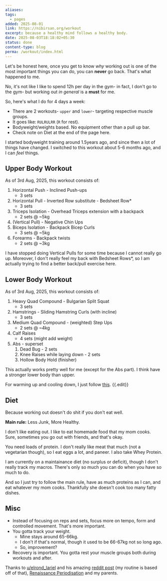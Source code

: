 ```yaml
---
aliases: 
tags:
  - pages
added: 2025-08-01
link: https://nibirsan.org/workout
excerpt: because a healthy mind follows a healthy body.
date: 2025-08-03T18:18:02+05:30
status: done
content-type: blog
perma: /workout/index.html
---
```

Let's be honest here, once you get to know *why* working out is one of the most important things you can do, you can **never** go back. That's what happened to me. 

No, it's not like I like to spend 12h per day in the gym- in fact, I don't go to the gym- but working out *in general* is a **must** for me.

So, here's what I do for 4 days a week:

- There are 2 workouts- `upper` and `lower`- targeting respective muscle groups.
- It goes like: `RULRULRR` (`R` for rest).
- Bodyweight/weights based. No equipment other than a pull up bar.
- Check note on Diet at the end of the page here.

I started bodyweight training around 1.5years ago, and since then a lot of things have changed. I switched to this workout about 5-6 months ago, and I can *feel* things.

## Upper Body Workout

As of 3rd Aug, 2025, this workout consists of:

1. Horizontal Push - Inclined Push-ups
	- 3 sets 
2. Horizontal Pull - Inverted Row substitute - Bedsheet Row*
	- 3 sets 
3. Triceps Isolation - Overhead Triceps extension with a backpack
	- 2 sets @ ~5kg
4. (Vertical Pull) - Negative Chin Ups
5. Biceps Isolation - Backpack Bicep Curls
	- 3 sets @ ~5kg
6. Forearms - Backpack twists
	- 2 sets @ ~3kg

I have stopped doing Vertical Pulls for some time because I cannot really go up. Moreover, I don't really feel my back with Bedsheet Rows*, so I am actually trying to find a better back/pull exercise here.

## Lower Body Workout

As of 3rd Aug, 2025, this workout consists of:

1. Heavy Quad Compound - Bulgarian Split Squat
	- 3 sets
2. Hamstrings - Sliding Hamstring Curls (with incline)
	- 3 sets
3. Medium Quad Compound - (weighted) Step Ups
	- 2 sets @ ~4kg
4. Calf Raises
	- 4 sets (might add weight)
5. Abs - superset
	1. Dead Bug - 2 sets
	2. Knee Raises while laying down - 2 sets
	3. Hollow Body Hold (finisher)

This actually works pretty well for me (except for the Abs part). 
I think have a stronger lower body than upper.

For warming up and cooling down, I just follow [this](https://archive.is/k6LFK). {{.edit}}

## Diet

Because working out doesn't do shit if you don't eat well.

**Main rule:** Less Junk, More Healthy.

I don't like eating out. I like to eat homemade food that my mom cooks. Sure, sometimes you go out with friends, and that's okay.

You need loads of protein. I don't really like meat that much (not a vegetarian though), so I eat eggs a lot, and paneer. I also take Whey Protein.

I am currently on a maintainance diet (no surplus or deficit), though I don't really track my macros. There's only so much you can do when you have so much to do. 

And so I just try to follow the main rule, have as much proteins as I can, and eat whatever my mom cooks. Thankfully she doesn't cook too many fatty dishes.

## Misc

- Instead of focusing on reps and sets, focus more on tempo, form and controlled movement. That's more important.
- You gotta track your weight. 
	- Mine stays around 65-66kg. 
	- I don't if that's normal, though it used to be 66-67kg not so long ago. 
	- So, improvement?
- Recovery is important. You gotta rest your muscle groups both during workouts and after.


Thanks to [u/elrond_lariel](https://old.reddit.com/user/elrond_lariel) and his amazing [reddit post](https://web.archive.org/web/20250803124159/https://old.reddit.com/r/naturalbodybuilding/comments/fivvhv/the_quarantine_workout_template/) (my routine is based off of that), [Renaissance Periodisation](https://www.youtube.com/@RenaissancePeriodization) and my parents.